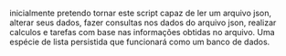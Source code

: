 inicialmente pretendo tornar este script capaz de ler um arquivo json, alterar seus dados, fazer consultas nos dados do arquivo json, realizar calculos e tarefas com base nas informações obtidas no arquivo. Uma espécie de lista persistida que funcionará como um banco de dados.
